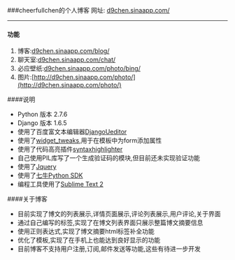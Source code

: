 ###cheerfullchen的个人博客
网址: [d9chen.sinaapp.com/](http://d9chen.sinaapp.com/)

-------
#### 功能
1. 博客:[d9chen.sinaapp.com/blog/](http://d9chen.sinaapp.com/blog/)
2. 聊天室:[d9chen.sinaapp.com/chat/](http://d9chen.sinaapp.com/chat/)
3. 必应壁纸:[d9chen.sinaapp.com/photo/bing/](http://d9chen.sinaapp.com/photo/bing/)
4. 图片:[http://d9chen.sinaapp.com/photo/](http://d9chen.sinaapp.com/photo/)

####说明
* Python 版本 2.7.6
* Django 版本 1.6.5
* 使用了百度富文本编辑器[DjangoUeditor](https://github.com/zhangfisher/DjangoUeditor)
* 使用了[widget_tweaks](https://pypi.python.org/pypi/django-widget-tweaks),用于在模板中为form添加属性
* 使用了代码高亮插件[syntaxhighlighter](http://alexgorbatchev.com/SyntaxHighlighter/)
* 自己使用PIL库写了一个生成验证码的模块,但目前还未实现验证功能
* 使用了[Jquery](http://jquery.com/)
* 使用了[七牛Python SDK](http://developer.qiniu.com/docs/v6/sdk/python-sdk.html)
* 编程工具使用了[Sublime Text 2](http://www.sublimetext.com/)

####关于博客
* 目前实现了博文的列表展示,详情页面展示,评论列表展示,用户评论,关于界面
* 通过自己编写的标签,实现了在博文列表界面只展示整篇博文摘要信息
* 使用正则表达式,实现了博文摘要html标签补全功能
* 优化了模板,实现了在手机上也能达到良好显示的功能
* 目前博客不支持用户注册,订阅,邮件发送等功能,这些有待进一步开发